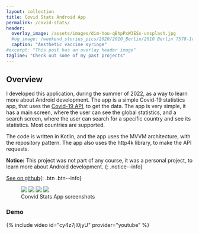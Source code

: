 ```yaml
---
layout: collection
title: Covid Stats Android App
permalink: /covid-stats/
header:
  overlay_image: /assets/images/dim-hou-qBhpPxW3ESs-unsplash.jpg
  #og_image: /weekend_stories_pics/2020/2010_Berlin/2010 Berlin 7578-1v (02. Okt. 2020).jpg
  caption: "Aesthetic vaccine syringe"
#excerpt: "This post has an overlay header image"
tagline: "Check out some of my past projects"
---
```


## Overview

I developed this application, during the summer of 2022, as a way to learn more about Android development. The app is a simple Covid-19 statistics app, that uses the [Covid-19 API](https://disease.sh/docs/), to get the data. The app is very simple, it has a main screen, where the user can see the global statistics, and a search screen, where the user can search for a specific country and see its statistics. Most countries are supported.

The code is written in Kotlin, and the app uses the MVVM architecture, with the repository pattern. The app also uses the http4k library, to make the API requests.

**Notice:** This project was not part of any course, it was a personal project, to learn more about Android development.
{: .notice--info}

[See on github](https://github.com/MiguelRocha2001/CovidStats){: .btn .btn--info}

<figure style="width: 700px" class="third">
    <img src="/assets/images/Covid-Stats-App/1692473109523.jpg">
    <img src="/assets/images/Covid-Stats-App/1692473109528.jpg">
    <img src="/assets/images/Covid-Stats-App/1692473109532.jpg">
    <img src="/assets/images/Covid-Stats-App/1692473109537.jpg">
    <figcaption>Convid Stats App screenshots</figcaption>
</figure>


### Demo
{% include video id="cy4z7jI0jyU" provider="youtube" %}